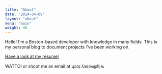 ```yaml
---
title: "About"
date: "2014-04-09"
layout: "about"
menu: "main"
weight: 40
---
```


Hello! I'm a Boston-based developer with knowledge in many fields.
This is my personal blog to document projects I've been working on.

[Have a look at my resume!](https://goo.gl/61gUgH)

WATTO! or shoot me an email at ɥɔǝʇ˙ʎǝsǝʌ@llᴉʍ
